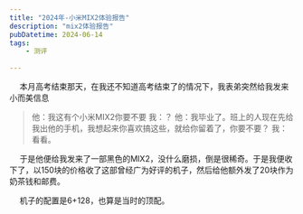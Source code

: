 ```yaml
---
title: "2024年-小米MIX2体验报告"
description: "mix2体验报告"
pubDatetime: 2024-06-14
tags: 
    - 测评
 
---
```

&emsp; 本月高考结束那天，在我还不知道高考结束了的情况下，我表弟突然给我发来小而美信息

> 他：我这有个小米MIX2你要不要
> 我：？
> 他：我毕业了。班上的人现在先给我出他的手机，我想起来你喜欢搞这些，就给你留着了，你要不要？
> 我：看看。

&emsp; 于是他便给我发来了一部黑色的MIX2，没什么磨损，倒是很稀奇。于是我便收下了，以150块的价格收了这部曾经广为好评的机子，然后给他额外发了20块作为奶茶钱和邮费。

&emsp; 机子的配置是6+128，也算是当时的顶配。
